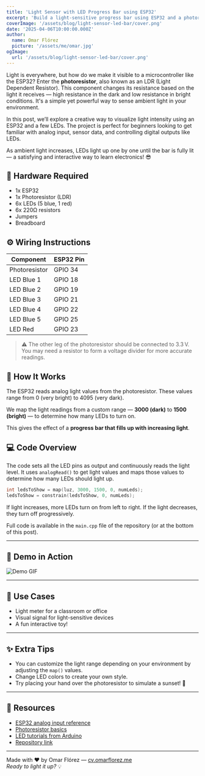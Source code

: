```yaml
---
title: 'Light Sensor with LED Progress Bar using ESP32'
excerpt: 'Build a light-sensitive progress bar using ESP32 and a photoresistor. A simple yet visually fun project that lights up LEDs based on brightness levels.'
coverImage: '/assets/blog/light-sensor-led-bar/cover.png'
date: '2025-04-06T10:00:00.000Z'
author:
  name: Omar Flórez
  picture: '/assets/me/omar.jpg'
ogImage:
  url: '/assets/blog/light-sensor-led-bar/cover.png'
---
```


Light is everywhere, but how do we make it visible to a microcontroller like the ESP32? Enter the **photoresistor**, also known as an LDR (Light Dependent Resistor). This component changes its resistance based on the light it receives — high resistance in the dark and low resistance in bright conditions. It's a simple yet powerful way to sense ambient light in your environment.

In this post, we’ll explore a creative way to visualize light intensity using an ESP32 and a few LEDs. The project is perfect for beginners looking to get familiar with analog input, sensor data, and controlling digital outputs like LEDs.

As ambient light increases, LEDs light up one by one until the bar is fully lit — a satisfying and interactive way to learn electronics! 😎

## 🔧 Hardware Required

- 1x ESP32  
- 1x Photoresistor (LDR)  
- 6x LEDs (5 blue, 1 red)  
- 6x 220Ω resistors  
- Jumpers  
- Breadboard  

## ⚙️ Wiring Instructions

| Component       | ESP32 Pin |
|----------------|-----------|
| Photoresistor  | GPIO 34   |
| LED Blue 1     | GPIO 18   |
| LED Blue 2     | GPIO 19   |
| LED Blue 3     | GPIO 21   |
| LED Blue 4     | GPIO 22   |
| LED Blue 5     | GPIO 25   |
| LED Red        | GPIO 23   |

> ⚠️ The other leg of the photoresistor should be connected to 3.3 V. You may need a resistor to form a voltage divider for more accurate readings.

## 🧠 How It Works

The ESP32 reads analog light values from the photoresistor. These values range from 0 (very bright) to 4095 (very dark).

We map the light readings from a custom range — **3000 (dark)** to **1500 (bright)** — to determine how many LEDs to turn on.

This gives the effect of a **progress bar that fills up with increasing light**.

## 💻 Code Overview

The code sets all the LED pins as output and continuously reads the light level. It uses `analogRead()` to get light values and maps those values to determine how many LEDs should light up.

```cpp
int ledsToShow = map(luz, 3000, 1500, 0, numLeds);
ledsToShow = constrain(ledsToShow, 0, numLeds);
```

If light increases, more LEDs turn on from left to right. If the light decreases, they turn off progressively.

Full code is available in the `main.cpp` file of the repository (or at the bottom of this post).

---

## 📸 Demo in Action

![Demo GIF](/assets/blog/light-sensor-led-bar/demo.gif)

---

## 🎯 Use Cases

- Light meter for a classroom or office  
- Visual signal for light-sensitive devices  
- A fun interactive toy!  

---

## ✨ Extra Tips

- You can customize the light range depending on your environment by adjusting the `map()` values.  
- Change LED colors to create your own style.  
- Try placing your hand over the photoresistor to simulate a sunset! 🌇

---

## 📘 Resources

- [ESP32 analog input reference](https://docs.espressif.com/projects/esp-idf/en/stable/esp32/api-reference/peripherals/adc_oneshot.html)  
- [Photoresistor basics](https://learn.adafruit.com/photocells/overview)  
- [LED tutorials from Arduino](https://www.arduino.cc/en/Tutorial/BuiltInExamples/Blink)
- [Repository link](https://github.com/omarmfs98/led-photoresistor)

---

Made with ❤️ by Omar Flórez — [cv.omarflorez.me](https://cv.omarflorez.me)  
_Ready to light it up?_ 💡
